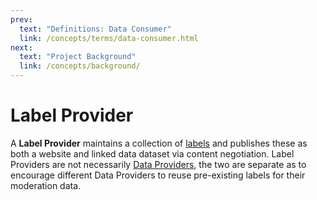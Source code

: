 ```yaml
---
prev:
  text: "Definitions: Data Consumer"
  link: /concepts/terms/data-consumer.html
next:
  text: "Project Background"
  link: /concepts/background/
---
```


# Label Provider

A **Label Provider** maintains a collection of [labels](../labels) and publishes these as both a website and linked data dataset via content negotiation. Label Providers are not necessarily [Data Providers](./data-provider), the two are separate as to encourage different Data Providers to reuse pre-existing labels for their moderation data.
